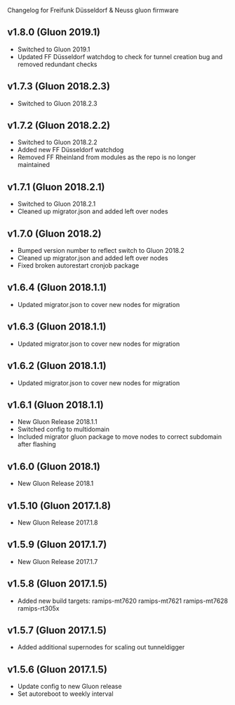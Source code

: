 Changelog for Freifunk Düsseldorf & Neuss gluon firmware

v1.8.0 (Gluon 2019.1)
--------------------------------
- Switched to Gluon 2019.1
- Updated FF Düsseldorf watchdog to check for tunnel creation bug and removed redundant checks

v1.7.3 (Gluon 2018.2.3)
--------------------------------
- Switched to Gluon 2018.2.3

v1.7.2 (Gluon 2018.2.2)
--------------------------------
- Switched to Gluon 2018.2.2
- Added new FF Düsseldorf watchdog
- Removed FF Rheinland from modules as the repo is no longer maintained

v1.7.1 (Gluon 2018.2.1)
--------------------------------
- Switched to Gluon 2018.2.1
- Cleaned up migrator.json and added left over nodes

v1.7.0 (Gluon 2018.2)
--------------------------------
- Bumped version number to reflect switch to Gluon 2018.2
- Cleaned up migrator.json and added left over nodes
- Fixed broken autorestart cronjob package

v1.6.4 (Gluon 2018.1.1)
--------------------------------
- Updated migrator.json to cover new nodes for migration

v1.6.3 (Gluon 2018.1.1)
--------------------------------
- Updated migrator.json to cover new nodes for migration

v1.6.2 (Gluon 2018.1.1)
--------------------------------
- Updated migrator.json to cover new nodes for migration

v1.6.1 (Gluon 2018.1.1)
--------------------------------
- New Gluon Release 2018.1.1
- Switched config to multidomain
- Included migrator gluon package to move nodes to correct subdomain after flashing

v1.6.0 (Gluon 2018.1)
--------------------------------
- New Gluon Release 2018.1

v1.5.10 (Gluon 2017.1.8)
--------------------------------
- New Gluon Release 2017.1.8

v1.5.9 (Gluon 2017.1.7)
--------------------------------
- New Gluon Release 2017.1.7

v1.5.8 (Gluon 2017.1.5)
--------------------------------
- Added new build targets:
    ramips-mt7620
    ramips-mt7621
    ramips-mt7628
    ramips-rt305x

v1.5.7 (Gluon 2017.1.5)
--------------------------------
- Added additional supernodes for scaling out tunneldigger

v1.5.6 (Gluon 2017.1.5)
--------------------------------
- Update config to new Gluon release
- Set autoreboot to weekly interval

